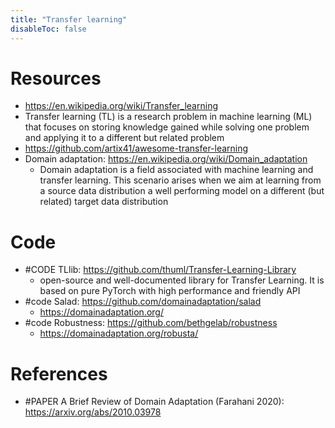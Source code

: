 ```yaml
---
title: "Transfer learning"
disableToc: false 
---
```


# Resources
- https://en.wikipedia.org/wiki/Transfer_learning
- Transfer learning (TL) is a research problem in machine learning (ML) that focuses on storing knowledge gained while solving one problem and applying it to a different but related problem
- https://github.com/artix41/awesome-transfer-learning
- Domain adaptation: https://en.wikipedia.org/wiki/Domain_adaptation
	- Domain adaptation is a field associated with machine learning and transfer learning. This scenario arises when we aim at learning from a source data distribution a well performing model on a different (but related) target data distribution


# Code
- #CODE TLlib: https://github.com/thuml/Transfer-Learning-Library
	- open-source and well-documented library for Transfer Learning. It is based on pure PyTorch with high performance and friendly API
- #code Salad: https://github.com/domainadaptation/salad
	- https://domainadaptation.org/
- #code Robustness: https://github.com/bethgelab/robustness
	- https://domainadaptation.org/robusta/


# References
- #PAPER A Brief Review of Domain Adaptation (Farahani 2020): https://arxiv.org/abs/2010.03978